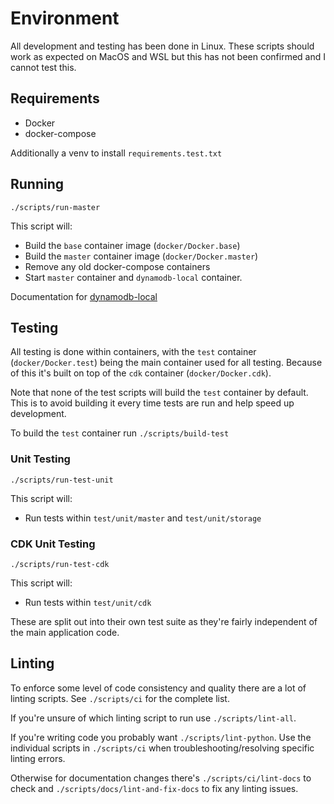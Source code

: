 # Environment

All development and testing has been done in Linux. These scripts should work as expected on MacOS and WSL but this has not been confirmed and I cannot test this.

## Requirements

- Docker
- docker-compose

Additionally a venv to install `requirements.test.txt`

## Running

`./scripts/run-master`

This script will:

- Build the `base` container image (`docker/Docker.base`)
- Build the `master` container image (`docker/Docker.master`)
- Remove any old docker-compose containers
- Start `master` container and `dynamodb-local` container.

Documentation for [dynamodb-local](https://docs.aws.amazon.com/amazondynamodb/latest/developerguide/DynamoDBLocal.html)

## Testing

All testing is done within containers, with the `test` container (`docker/Docker.test`) being the main container used for all testing.
Because of this it's built on top of the `cdk` container (`docker/Docker.cdk`).

Note that none of the test scripts will build the `test` container by default. This is to avoid building it every time tests are run and help speed up development.

To build the `test` container run `./scripts/build-test`

### Unit Testing

`./scripts/run-test-unit`

This script will:

- Run tests within `test/unit/master` and `test/unit/storage`

### CDK Unit Testing

`./scripts/run-test-cdk`

This script will:

- Run tests within `test/unit/cdk`

These are split out into their own test suite as they're fairly independent of the main application code.

## Linting

To enforce some level of code consistency and quality there are a lot of linting scripts. See `./scripts/ci` for the complete list.

If you're unsure of which linting script to run use `./scripts/lint-all`.

If you're writing code you probably want `./scripts/lint-python`. Use the individual scripts in `./scripts/ci` when troubleshooting/resolving specific linting errors.

Otherwise for documentation changes there's `./scripts/ci/lint-docs` to check and `./scripts/docs/lint-and-fix-docs` to fix any linting issues.
